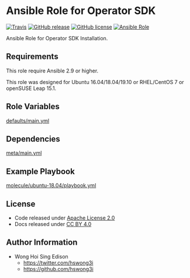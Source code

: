 # Ansible Role for Operator SDK

[![Travis](https://img.shields.io/travis/alvistack/ansible-role-operator-sdk.svg)](https://travis-ci.org/alvistack/ansible-role-operator-sdk)
[![GitHub release](https://img.shields.io/github/release/alvistack/ansible-role-operator-sdk.svg)](https://github.com/alvistack/ansible-role-operator-sdk)
[![GitHub license](https://img.shields.io/github/license/alvistack/ansible-role-operator-sdk.svg)](https://github.com/alvistack/ansible-role-operator-sdk/blob/master/LICENSE)
[![Ansible Role](https://img.shields.io/badge/galaxy-alvistack.operator_sdk-blue.svg)](https://galaxy.ansible.com/alvistack/operator_sdk)

Ansible Role for Operator SDK Installation.

## Requirements

This role require Ansible 2.9 or higher.

This role was designed for Ubuntu 16.04/18.04/19.10 or RHEL/CentOS 7 or openSUSE Leap 15.1.

## Role Variables

[defaults/main.yml](defaults/main.yml)

## Dependencies

[meta/main.yml](meta/main.yml)

## Example Playbook

[molecule/ubuntu-18.04/playbook.yml](molecule/ubuntu-18.04/playbook.yml)

## License

  - Code released under [Apache License 2.0](LICENSE)
  - Docs released under [CC BY 4.0](http://creativecommons.org/licenses/by/4.0/)

## Author Information

  - Wong Hoi Sing Edison
      - <https://twitter.com/hswong3i>
      - <https://github.com/hswong3i>
